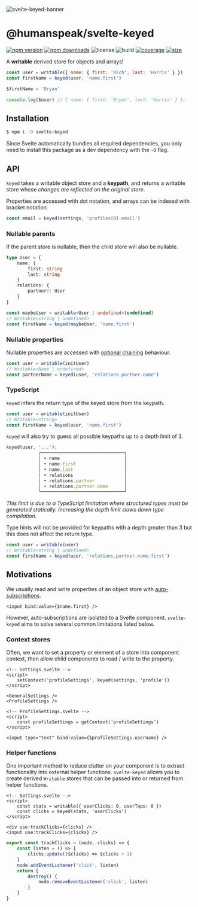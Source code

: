 ![svelte-keyed-banner](https://user-images.githubusercontent.com/42545742/145455110-0d90603a-5fb3-453a-a9ea-7c4e3b443913.png)

# @humanspeak/svelte-keyed

[![npm version](http://img.shields.io/npm/v/svelte-keyed.svg)](https://www.npmjs.com/package/humanspeak/svelte-keyed)
[![npm downloads](https://img.shields.io/npm/dm/svelte-keyed.svg)](https://www.npmjs.com/package/humanspeak/svelte-keyed)
![license](https://img.shields.io/npm/l/@humanspeak/svelte-keyed)
![build](https://img.shields.io/github/actions/workflow/status/humanspeak/svelte-keyed/publish.yml)
[![coverage](https://coveralls.io/repos/github/humanspeak/svelte-keyed/badge.svg?branch=main)](https://coveralls.io/github/humanspeak/svelte-keyed?branch=main)
[![size](https://img.shields.io/bundlephobia/min/@humanspeak/svelte-keyed)](https://bundlephobia.com/result?p=@humanspeak/svelte-keyed)

A **writable** derived store for objects and arrays!

```js
const user = writable({ name: { first: 'Rich', last: 'Harris' } })
const firstName = keyed(user, 'name.first')

$firstName = 'Bryan'

console.log($user) // { name: { first: 'Bryan', last: 'Harris' } };
```

## Installation

```bash
$ npm i -D svelte-keyed
```

Since Svelte automatically bundles all required dependencies, you only need to install this package as a dev dependency with the `-D` flag.

## API

`keyed` takes a writable object store and a **keypath**, and returns a writable store whose _changes are reflected on the original store_.

Properties are accessed with dot notation, and arrays can be indexed with bracket notation.

```js
const email = keyed(settings, 'profiles[0].email')
```

### Nullable parents

If the parent store is nullable, then the child store will also be nullable.

```ts
type User = {
    name: {
        first: string
        last: string
    }
    relations: {
        partner?: User
    }
}

const maybeUser = writable<User | undefined>(undefined)
// Writable<string | undefined>
const firstName = keyed(maybeUser, 'name.first')
```

### Nullable properties

Nullable properties are accessed with [optional chaining](https://developer.mozilla.org/en-US/docs/Web/JavaScript/Reference/Operators/Optional_chaining) behaviour.

```ts
const user = writable(initUser)
// Writable<Name | undefined>
const partnerName = keyed(user, 'relations.partner.name')
```

### TypeScript

`keyed` infers the return type of the keyed store from the keypath.

```ts
const user = writable(initUser)
// Writable<string>
const firstName = keyed(user, 'name.first')
```

`keyed` will also try to guess all possible keypaths up to a depth limit of 3.

```ts
keyed(user, '...');
            ┌───────────────────────────────┐
            │ • name                        │
            │ • name.first                  │
            │ • name.last                   │
            │ • relations                   │
            │ • relations.partner           │
            │ • relations.partner.name      │
            └───────────────────────────────┘
```

_This limit is due to a TypeScript limitation where structured types must be generated statically. Increasing the depth limit slows down type compilation._

Type hints will not be provided for keypaths with a depth greater than 3 but this does not affect the return type.

```ts
const user = writable(user)
// Writable<string | undefined>
const firstName = keyed(user, 'relations.partner.name.first')
```

## Motivations

We usually read and write properties of an object store with [auto-subscriptions](https://svelte.dev/tutorial/auto-subscriptions).

```svelte
<input bind:value={$name.first} />
```

However, auto-subscriptions are isolated to a Svelte component. `svelte-keyed` aims to solve several common limitations listed below.

### Context stores

Often, we want to set a property or element of a store into component context, then allow child components to read / write to the property.

```svelte
<!-- Settings.svelte -->
<script>
    setContext('profileSettings', keyed(settings, 'profile'))
</script>

<GeneralSettings />
<ProfileSettings />
```

```svelte
<!-- ProfileSettings.svelte -->
<script>
    const profileSettings = getContext('profileSettings')
</script>

<input type="text" bind:value={$profileSettings.username} />
```

### Helper functions

One important method to reduce clutter on your component is to extract functionality into external helper functions. `svelte-keyed` allows you to create derived `Writable` stores that can be passed into or returned from helper functions.

```svelte
<!-- Settings.svelte -->
<script>
    const stats = writable({ userClicks: 0, userTaps: 0 })
    const clicks = keyed(stats, 'userClicks')
</script>

<div use:trackClicks={clicks} />
<input use:trackClicks={clicks} />
```

```js
export const trackClicks = (node, clicks) => {
    const listen = () => {
        clicks.update(($clicks) => $clicks + 1)
    }
    node.addEventListener('click', listen)
    return {
        destroy() {
            node.removeEventListener('click', listen)
        }
    }
}
```
